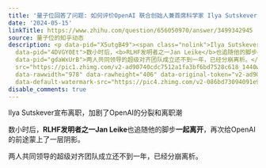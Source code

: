 ```yaml
---
title: '量子位回答了问题: 如何评价OpenAI 联合创始人兼首席科学家 Ilya Sutskever 官宣从OpenAI离职？'
date: '2024-05-15'
linkTitle: https://www.zhihu.com/question/656050970/answer/3499342945
source: 量子位的知乎动态
description: <p data-pid="X5utgB49"><span class="nolink">Ilya Sutskever宣布</span>离职，加剧了OpenAI的分裂和离职潮</p><p
  data-pid="4DVGY0Et">数小时后，<b>RLHF发明者之一Jan Leike</b>也追随他的脚步<b>一起离开</b>，再次给OpenAI的前途蒙上了一层阴影。</p><p
  data-pid="gdaWxUrB">两人共同领导的超级对齐团队成立还不到一年，已经分崩离析。</p><figure data-size="normal"><img
  src="https://pic1.zhimg.com/v2-ad90740cdc7512a1fa3bf6bd7528c618_1440w.jpg" data-size="normal"
  data-rawwidth="978" data-rawheight="406" data-original-token="v2-ad90740cdc7512a1fa3bf6bd7528c618"
  data-default-watermark-src="https://pic4.zhimg.com/v2-086bd73094091e996ad ...
disable_comments: true
---
```

<p data-pid="X5utgB49"><span class="nolink">Ilya Sutskever宣布</span>离职，加剧了OpenAI的分裂和离职潮</p><p data-pid="4DVGY0Et">数小时后，<b>RLHF发明者之一Jan Leike</b>也追随他的脚步<b>一起离开</b>，再次给OpenAI的前途蒙上了一层阴影。</p><p data-pid="gdaWxUrB">两人共同领导的超级对齐团队成立还不到一年，已经分崩离析。</p><figure data-size="normal"><img src="https://pic1.zhimg.com/v2-ad90740cdc7512a1fa3bf6bd7528c618_1440w.jpg" data-size="normal" data-rawwidth="978" data-rawheight="406" data-original-token="v2-ad90740cdc7512a1fa3bf6bd7528c618" data-default-watermark-src="https://pic4.zhimg.com/v2-086bd73094091e996ad ...